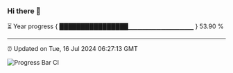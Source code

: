 ### Hi there 👋

⏳ Year progress { ████████████████▁▁▁▁▁▁▁▁▁▁▁▁▁▁ } 53.90 %

---

⏰ Updated on Tue, 16 Jul 2024 06:27:13 GMT

![Progress Bar CI](https://github.com/ZhaoGui/ZhaoGui/workflows/Progress%20Bar%20CI/badge.svg)
